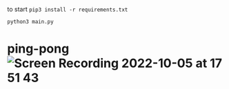 

to start
`pip3 install -r requirements.txt`

`python3 main.py`

# ping-pong![Screen Recording 2022-10-05 at 17 51 43](https://user-images.githubusercontent.com/68617006/194411769-b2f8088b-dc9d-4bf3-bd70-d2e860183a1b.gif)
